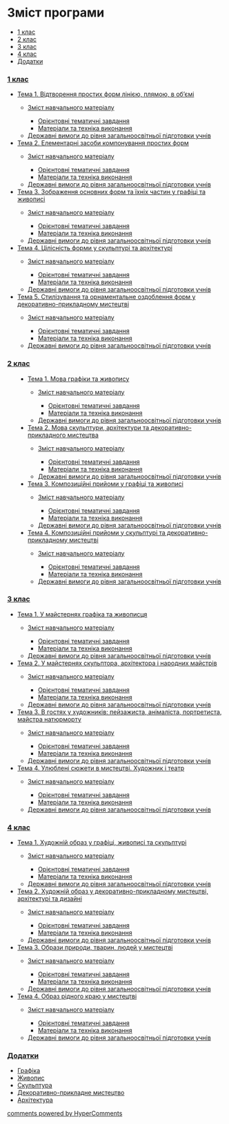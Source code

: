 <div id="hypercomments_widget" class="js-hypercomments-widget invisible"></div>

# Зміст програми

<ul class="nav nav-tabs">
<li class="active"><a data-toggle="tab" href="#home">1 клас</a></li>
<li><a data-toggle="tab" href="#menu1">2 клас</a></li>
<li><a data-toggle="tab" href="#menu2">3 клас</a></li>
<li><a data-toggle="tab" href="#menu3">4 клас</a></li>
<li><a data-toggle="tab" href="#menu4">Додатки</a></li>
</ul>

<div class="tab-content">
<div id="home" class="tab-pane fade in active">
<h3><a href="http://artsmon14.ed-era.com/1/1_klas.html">1 клас</a></h3>
<ul type="disc">
<li><a href="http://artsmon14.ed-era.com/1/vidtvorennya_prostykh_form_liniieyu_pliamoiu_v_obyemi.html">Тема 1. Відтворення простих форм лінією, плямою, в об’ємі</a></li>
<ul type="circle">
<li><a href="http://artsmon14.ed-era.com/1/zmist_navchalnoho_materialu1.html">Зміст навчального матеріалу</a></li>
<ul type="square">
<li><a href="http://artsmon14.ed-era.com/1/oriientovny_tematychni_zavdannya1.html">Орієнтовні тематичні завдання</a></li>
<li><a href="http://artsmon14.ed-era.com/1/materialy_ta_tekhnika_vykonannya1.html">Матеріали та техніка виконання</a></li>
</ul>
<li><a href="http://artsmon14.ed-era.com/1/derzhavni_vymohy_do_rivnya_zahalnoosvitnoi_pidhotovky_uchnyv1.html">Державні вимоги до рівня загальноосвітньої підготовки учнів</a></li>
</ul>
<li><a href="http://artsmon14.ed-era.com/1/elementarny_zasoby_komponuvannya_prostykh_form.html">Тема 2. Елементарні засоби компонування простих форм</a></li>
<ul type="circle">
<li><a href="http://artsmon14.ed-era.com/1/zmist_navchalnoho_materialu2.html">Зміст навчального матеріалу</a></li>
<ul type="square">
<li><a href="http://artsmon14.ed-era.com/1/oriientovny_tematychni_zavdannya2.html">Орієнтовні тематичні завдання</a></li>
<li><a href="http://artsmon14.ed-era.com/1/materialy_ta_tekhnika_vykonannya2.html">Матеріали та техніка виконання</a></li>
</ul>
<li><a href="http://artsmon14.ed-era.com/1/derzhavni_vymohy_do_rivnya_zahalnoosvitnoi_pidhotovky_uchnyv2.html">Державні вимоги до рівня загальноосвітньої підготовки учнів</a></li>
</ul>
<li><a href="http://artsmon14.ed-era.com/1/zobrazhennya_osnovnykh_form_ta_yikhnikh_chastyn_u_hrafitsi_ta_zhyvopysi.html">Тема 3. Зображення основних форм та їхніх частин у графіці та живописі</a></li>
<ul type="circle">
<li><a href="http://artsmon14.ed-era.com/1/zmist_navchalnoho_materialu3.html">Зміст навчального матеріалу</a></li>
<ul type="square">
<li><a href="http://artsmon14.ed-era.com/1/oriientovny_tematychni_zavdannya3.html">Орієнтовні тематичні завдання</a></li>
<li><a href="http://artsmon14.ed-era.com/1/materialy_ta_tekhnika_vykonannya3.html">Матеріали та техніка виконання</a></li>
</ul>
<li><a href="http://artsmon14.ed-era.com/1/derzhavni_vymohy_do_rivnya_zahalnoosvitnoi_pidhotovky_uchnyv3.html">Державні вимоги до рівня загальноосвітньої підготовки учнів</a></li>
</ul>
<li><a href="http://artsmon14.ed-era.com/1/tsilisnist_formy_u_skulpturi_ta_arkhitekturi.html">Тема 4. Цілісність форми у скульптурі та архітектурі</a></li>
<ul type="circle">
<li><a href="http://artsmon14.ed-era.com/1/zmist_navchalnoho_materialu4.html">Зміст навчального матеріалу</a></li>
<ul type="square">
<li><a href="http://artsmon14.ed-era.com/1/oriientovny_tematychni_zavdannya4.html">Орієнтовні тематичні завдання</a></li>
<li><a href="http://artsmon14.ed-era.com/1/materialy_ta_tekhnika_vykonannya4.html">Матеріали та техніка виконання</a></li>
</ul>
<li><a href="http://artsmon14.ed-era.com/1/derzhavni_vymohy_do_rivnya_zahalnoosvitnoi_pidhotovky_uchnyv4.html">Державні вимоги до рівня загальноосвітньої підготовки учнів</a></li>
</ul>
<li><a href="http://artsmon14.ed-era.com/1/stylizuvannya_ta_ornamentalne_ozdoblennya_form_u_dekoratyvno_prykladnomu_mystetstvi.html">Тема 5. Стилізування та орнаментальне оздоблення форм у декоративно-прикладному мистецтві</a></li>
<ul type="circle">
<li><a href="http://artsmon14.ed-era.com/1/zmist_navchalnoho_materialu5.html">Зміст навчального матеріалу</a></li>
<ul type="square">
<li><a href="http://artsmon14.ed-era.com/1/oriientovny_tematychni_zavdannya5.html">Орієнтовні тематичні завдання</a></li>
<li><a href="http://artsmon14.ed-era.com/1/materialy_ta_tekhnika_vykonannya5.html">Матеріали та техніка виконання</a></li>
</ul>
<li><a href="http://artsmon14.ed-era.com/1/derzhavni_vymohy_do_rivnya_zahalnoosvitnoi_pidhotovky_uchnyv5.html">Державні вимоги до рівня загальноосвітньої підготовки учнів</a></li>
</ul>
</ul>
</div>
<div id="menu1" class="tab-pane fade">
<h3><a href="http://artsmon14.ed-era.com/2/2_klas.html">2 клас</a></h3><ul type="disc">
<ul type="disc">
<li><a href="http://artsmon14.ed-era.com/2/mova_hrafiky_ta_zhyvopysu.html">Тема 1. Мова графіки та живопису</a></li>
<ul type="circle">
<li><a href="http://artsmon14.ed-era.com/2/zmist_navchalnoho_materialu1.html">Зміст навчального матеріалу</a></li>
<ul type="square">
<li><a href="http://artsmon14.ed-era.com/2/oriientovny_tematychni_zavdannya1.html">Орієнтовні тематичні завдання</a></li>
<li><a href="http://artsmon14.ed-era.com/2/materialy_ta_tekhnika_vykonannya1.html">Матеріали та техніка виконання</a></li>
</ul>
<li><a href="http://artsmon14.ed-era.com/2/derzhavni_vymohy_do_rivnya_zahalnoosvitnoi_pidhotovky_uchnyv1.html">Державні вимоги до рівня загальноосвітньої підготовки учнів</a></li>
</ul>
<li><a href="http://artsmon14.ed-era.com/2/mova_skulptury_arkhitektury_ta_dekoratyvno_prykladnoho_mystetstva.html">Тема 2. Мова скульптури, архітектури та декоративно-прикладного мистецтва</a></li>
<ul type="circle">
<li><a href="http://artsmon14.ed-era.com/2/zmist_navchalnoho_materialu2.html">Зміст навчального матеріалу</a></li>
<ul type="square">
<li><a href="http://artsmon14.ed-era.com/2/oriientovny_tematychni_zavdannya2.html">Орієнтовні тематичні завдання</a></li>
<li><a href="http://artsmon14.ed-era.com/2/materialy_ta_tekhnika_vykonannya2.html">Матеріали та техніка виконання</a></li>
</ul>
<li><a href="http://artsmon14.ed-era.com/2/derzhavni_vymohy_do_rivnya_zahalnoosvitnoi_pidhotovky_uchnyv2.html">Державні вимоги до рівня загальноосвітньої підготовки учнів</a></li>
</ul>
<li><a href="http://artsmon14.ed-era.com/2/kompozytsiini_pryiomy_u_hrafitsi_ta_zhyvopysi.html">Тема 3. Композиційні прийоми у графіці та живописі</a></li>
<ul type="circle">
<li><a href="http://artsmon14.ed-era.com/2/zmist_navchalnoho_materialu3.html">Зміст навчального матеріалу</a></li>
<ul type="square">
<li><a href="http://artsmon14.ed-era.com/2/oriientovny_tematychni_zavdannya3.html">Орієнтовні тематичні завдання</a></li>
<li><a href="http://artsmon14.ed-era.com/2/materialy_ta_tekhnika_vykonannya3.html">Матеріали та техніка виконання</a></li>
</ul>
<li><a href="http://artsmon14.ed-era.com/2/derzhavni_vymohy_do_rivnya_zahalnoosvitnoi_pidhotovky_uchnyv3.html">Державні вимоги до рівня загальноосвітньої підготовки учнів</a></li>
</ul>
<li><a href="http://artsmon14.ed-era.com/2/kompozytsiini_pryiomy_u_skulpturi_ta_dekoratyvno_prykladnomu_mystetstvi.html">Тема 4. Композиційні прийоми у скульптурі та декоративно-прикладному мистецтві</a></li>
<ul type="circle">
<li><a href="http://artsmon14.ed-era.com/2/zmist_navchalnoho_materialu4.html">Зміст навчального матеріалу</a></li>
<ul type="square">
<li><a href="http://artsmon14.ed-era.com/2/oriientovny_tematychni_zavdannya4.html">Орієнтовні тематичні завдання</a></li>
<li><a href="http://artsmon14.ed-era.com/2/materialy_ta_tekhnika_vykonannya4.html">Матеріали та техніка виконання</a></li>
</ul>
<li><a href="http://artsmon14.ed-era.com/2/derzhavni_vymohy_do_rivnya_zahalnoosvitnoi_pidhotovky_uchnyv4.html">Державні вимоги до рівня загальноосвітньої підготовки учнів</a></li>
</ul>
</ul>
</div>
<div id="menu2" class="tab-pane fade">
<h3><a href="http://artsmon14.ed-era.com/3/3_klas.html">3 клас</a></h3>
<ul type="disc">
<li><a href="http://artsmon14.ed-era.com/3/u_maisternyakh_hrafika_ta_zhyvopystsya.html">Тема 1. У майстернях графіка та живописця</a></li>
<ul type="circle">
<li><a href="http://artsmon14.ed-era.com/3/zmist_navchalnoho_materialu1.html">Зміст навчального матеріалу</a></li>
<ul type="square">
<li><a href="http://artsmon14.ed-era.com/3/oriientovny_tematychni_zavdannya1.html">Орієнтовні тематичні завдання</a></li>
<li><a href="http://artsmon14.ed-era.com/3/materialy_ta_tekhnika_vykonannya1.html">Матеріали та техніка виконання</a></li>
</ul>
<li><a href="http://artsmon14.ed-era.com/3/derzhavni_vymohy_do_rivnya_zahalnoosvitnoi_pidhotovky_uchnyv1.html">Державні вимоги до рівня загальноосвітньої підготовки учнів</a></li>
</ul>
<li><a href="http://artsmon14.ed-era.com/3/u_maisterniakh_skulptora_arkhitektora_i_narodnykh_maistryv.html">Тема 2. У майстернях скульптора, архітектора і народних майстрів</a></li>
<ul type="circle">
<li><a href="http://artsmon14.ed-era.com/3/zmist_navchalnoho_materialu2.html">Зміст навчального матеріалу</a></li>
<ul type="square">
<li><a href="http://artsmon14.ed-era.com/3/oriientovny_tematychni_zavdannya2.html">Орієнтовні тематичні завдання</a></li>
<li><a href="http://artsmon14.ed-era.com/3/materialy_ta_tekhnika_vykonannya2.html">Матеріали та техніка виконання</a></li>
</ul>
<li><a href="http://artsmon14.ed-era.com/3/derzhavni_vymohy_do_rivnya_zahalnoosvitnoi_pidhotovky_uchnyv2.html">Державні вимоги до рівня загальноосвітньої підготовки учнів</a></li>
</ul>
<li><a href="http://artsmon14.ed-era.com/3/v_hostiakh_u_khudozhnykiv_peizazhysta_animalista_portretysta_maistra_natiurmortu.html">Тема 3. В гостях у художників: пейзажиста, анімаліста, портретиста, майстра натюрморту</a></li>
<ul type="circle">
<li><a href="http://artsmon14.ed-era.com/3/zmist_navchalnoho_materialu3.html">Зміст навчального матеріалу</a></li>
<ul type="square">
<li><a href="http://artsmon14.ed-era.com/3/oriientovny_tematychni_zavdannya3.html">Орієнтовні тематичні завдання</a></li>
<li><a href="http://artsmon14.ed-era.com/3/materialy_ta_tekhnika_vykonannya3.html">Матеріали та техніка виконання</a></li>
</ul>
<li><a href="http://artsmon14.ed-era.com/3/derzhavni_vymohy_do_rivnya_zahalnoosvitnoi_pidhotovky_uchnyv3.html">Державні вимоги до рівня загальноосвітньої підготовки учнів</a></li>
</ul>
<li><a href="http://artsmon14.ed-era.com/3/ulyubleni_siuzhety_v_mystetstvi_khudozhnyk_i_teatr.html">Тема 4. Улюблені сюжети в мистецтві. Художник і театр</a></li>
<ul type="circle">
<li><a href="http://artsmon14.ed-era.com/3/zmist_navchalnoho_materialu4.html">Зміст навчального матеріалу</a></li>
<ul type="square">
<li><a href="http://artsmon14.ed-era.com/3/oriientovny_tematychni_zavdannya4.html">Орієнтовні тематичні завдання</a></li>
<li><a href="http://artsmon14.ed-era.com/3/materialy_ta_tekhnika_vykonannya4.html">Матеріали та техніка виконання</a></li>
</ul>
<li><a href="http://artsmon14.ed-era.com/3/derzhavni_vymohy_do_rivnya_zahalnoosvitnoi_pidhotovky_uchnyv4.html">Державні вимоги до рівня загальноосвітньої підготовки учнів</a></li>
</ul>
</ul>
</div>
<div id="menu3" class="tab-pane fade">
<h3><a href="http://artsmon14.ed-era.com/4/4_klas.html">4 клас</a></h3>
<ul type="disc">
<li><a href="http://artsmon14.ed-era.com/4/khudozhniy_obraz_u_hrafitsi_zhyvopysi_ta_skulpturi.html">Тема 1. Художній образ у графіці, живописі та скульптурі</a></li>
<ul type="circle">
<li><a href="http://artsmon14.ed-era.com/4/zmist_navchalnoho_materialu1.html">Зміст навчального матеріалу</a></li>
<ul type="square">
<li><a href="http://artsmon14.ed-era.com/4/oriientovny_tematychni_zavdannya1.html">Орієнтовні тематичні завдання</a></li>
<li><a href="http://artsmon14.ed-era.com/4/materialy_ta_tekhnika_vykonannya1.html">Матеріали та техніка виконання</a></li>
</ul>
<li><a href="http://artsmon14.ed-era.com/4/derzhavni_vymohy_do_rivnya_zahalnoosvitnoi_pidhotovky_uchnyv1.html">Державні вимоги до рівня загальноосвітньої підготовки учнів</a></li>
</ul>
<li><a href="http://artsmon14.ed-era.com/4/khudozhniy_obraz_u_dekoratyvno_prykladnomu_mystetstvy_arkhitektury_ta_dyzainy.html">Тема 2. Художній образ у декоративно-прикладному мистецтві, архітектурі та дизайні </a></li>
<ul type="circle">
<li><a href="http://artsmon14.ed-era.com/4/zmist_navchalnoho_materialu2.html">Зміст навчального матеріалу</a></li>
<ul type="square">
<li><a href="http://artsmon14.ed-era.com/4/oriientovny_tematychni_zavdannya2.html">Орієнтовні тематичні завдання</a></li>
<li><a href="http://artsmon14.ed-era.com/4/materialy_ta_tekhnika_vykonannya2.html">Матеріали та техніка виконання</a></li>
</ul>
<li><a href="http://artsmon14.ed-era.com/4/derzhavni_vymohy_do_rivnya_zahalnoosvitnoi_pidhotovky_uchnyv2.html">Державні вимоги до рівня загальноосвітньої підготовки учнів</a></li>
</ul>
<li><a href="http://artsmon14.ed-era.com/4/obrazy_pryrody_tvaryn_lyudey_u_mystetstvy.html">Тема 3. Образи природи, тварин, людей у мистецтві</a></li>
<ul type="circle">
<li><a href="http://artsmon14.ed-era.com/4/zmist_navchalnoho_materialu3.html">Зміст навчального матеріалу</a></li>
<ul type="square">
<li><a href="http://artsmon14.ed-era.com/4/oriientovny_tematychni_zavdannya3.html">Орієнтовні тематичні завдання</a></li>
<li><a href="http://artsmon14.ed-era.com/4/materialy_ta_tekhnika_vykonannya3.html">Матеріали та техніка виконання</a></li>
</ul>
<li><a href="http://artsmon14.ed-era.com/4/derzhavni_vymohy_do_rivnya_zahalnoosvitnoi_pidhotovky_uchnyv3.html">Державні вимоги до рівня загальноосвітньої підготовки учнів</a></li>
</ul>
<li><a href="http://artsmon14.ed-era.com/4/obraz_ridnoho_kraiu_u_mystetstvi.html">Тема 4. Образ рідного краю у мистецтві</a></li>
<ul type="circle">
<li><a href="http://artsmon14.ed-era.com/4/zmist_navchalnoho_materialu4.html">Зміст навчального матеріалу</a></li>
<ul type="square">
<li><a href="http://artsmon14.ed-era.com/4/oriientovny_tematychni_zavdannya4.html">Орієнтовні тематичні завдання</a></li>
<li><a href="http://artsmon14.ed-era.com/4/materialy_ta_tekhnika_vykonannya4.html">Матеріали та техніка виконання</a></li>
</ul>
<li><a href="http://artsmon14.ed-era.com/4/derzhavni_vymohy_do_rivnya_zahalnoosvitnoi_pidhotovky_uchnyv4.html">Державні вимоги до рівня загальноосвітньої підготовки учнів</a></li>
</ul>
</ul>
</div>
<div id="menu4" class="tab-pane fade">
<h3><a href="http://artsmon14.ed-era.com/dodatky/perelik_tvoriv.html">Додатки</a></h3>
<ul type="disc">
<li><a href="http://artsmon14.ed-era.com/dodatky/graphika.html">Графіка</a></li>
<li><a href="http://artsmon14.ed-era.com/dodatky/zhivopis.html">Живопис</a></li>
<li><a href="http://artsmon14.ed-era.com/dodatky/skulptura.html">Скульптура</a></li>
<li><a href="http://artsmon14.ed-era.com/dodatky/dpa.html">Декоративно-прикладне мистецтво</a></li>
<li><a href="http://artsmon14.ed-era.com/dodatky/arkhitektura.html">Архітектура</a></li>
</ul>
</div>
</div>


<div class="js-hypercomments-container">
<a href="http://hypercomments.com" class="hc-link" title="comments widget">comments powered by HyperComments</a>
</div>